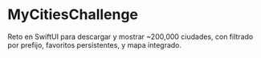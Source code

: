 # MyCitiesChallenge
Reto en SwiftUI para descargar y mostrar ~200,000 ciudades, con filtrado por prefijo, favoritos persistentes, y mapa integrado.
